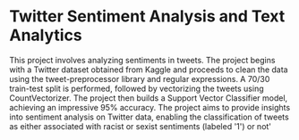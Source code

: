 # Twitter Sentiment Analysis and Text Analytics

This project involves analyzing sentiments in tweets. The project begins with a Twitter dataset obtained from Kaggle and proceeds to clean the data using the tweet-preprocessor library and regular expressions. A 70/30 train-test split is performed, followed by vectorizing the tweets using CountVectorizer. The project then builds a Support Vector Classifier model, achieving an impressive 95% accuracy. The project aims to provide insights into sentiment analysis on Twitter data, enabling the classification of tweets as either associated with racist or sexist sentiments (labeled '1') or not'
